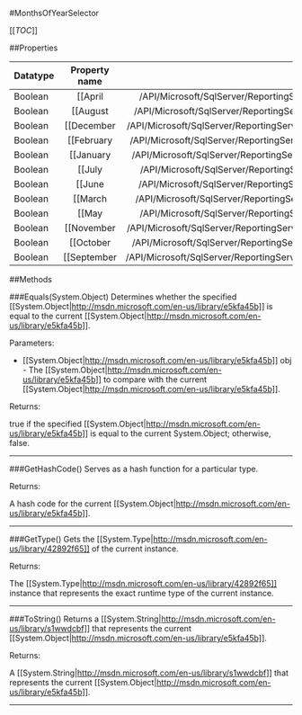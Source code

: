 #MonthsOfYearSelector

[[_TOC_]]

##Properties

|Datatype|Property name|Property description|Default Value|
|:-------|:----------:|:-----------------:|:-----------:|
|Boolean|[[April|/API/Microsoft/SqlServer/ReportingServices2005/CodeSamples/Microsoft_SqlServer_ReportingServices2005_MonthsOfYearSelector_April]]|<remarks />|False|
|Boolean|[[August|/API/Microsoft/SqlServer/ReportingServices2005/CodeSamples/Microsoft_SqlServer_ReportingServices2005_MonthsOfYearSelector_August]]|<remarks />|False|
|Boolean|[[December|/API/Microsoft/SqlServer/ReportingServices2005/CodeSamples/Microsoft_SqlServer_ReportingServices2005_MonthsOfYearSelector_December]]|<remarks />|False|
|Boolean|[[February|/API/Microsoft/SqlServer/ReportingServices2005/CodeSamples/Microsoft_SqlServer_ReportingServices2005_MonthsOfYearSelector_February]]|<remarks />|False|
|Boolean|[[January|/API/Microsoft/SqlServer/ReportingServices2005/CodeSamples/Microsoft_SqlServer_ReportingServices2005_MonthsOfYearSelector_January]]|<remarks />|False|
|Boolean|[[July|/API/Microsoft/SqlServer/ReportingServices2005/CodeSamples/Microsoft_SqlServer_ReportingServices2005_MonthsOfYearSelector_July]]|<remarks />|False|
|Boolean|[[June|/API/Microsoft/SqlServer/ReportingServices2005/CodeSamples/Microsoft_SqlServer_ReportingServices2005_MonthsOfYearSelector_June]]|<remarks />|False|
|Boolean|[[March|/API/Microsoft/SqlServer/ReportingServices2005/CodeSamples/Microsoft_SqlServer_ReportingServices2005_MonthsOfYearSelector_March]]|<remarks />|False|
|Boolean|[[May|/API/Microsoft/SqlServer/ReportingServices2005/CodeSamples/Microsoft_SqlServer_ReportingServices2005_MonthsOfYearSelector_May]]|<remarks />|False|
|Boolean|[[November|/API/Microsoft/SqlServer/ReportingServices2005/CodeSamples/Microsoft_SqlServer_ReportingServices2005_MonthsOfYearSelector_November]]|<remarks />|False|
|Boolean|[[October|/API/Microsoft/SqlServer/ReportingServices2005/CodeSamples/Microsoft_SqlServer_ReportingServices2005_MonthsOfYearSelector_October]]|<remarks />|False|
|Boolean|[[September|/API/Microsoft/SqlServer/ReportingServices2005/CodeSamples/Microsoft_SqlServer_ReportingServices2005_MonthsOfYearSelector_September]]|<remarks />|False|


##Methods

###Equals(System.Object)
Determines whether the specified [[System.Object|http://msdn.microsoft.com/en-us/library/e5kfa45b]] is equal to the current [[System.Object|http://msdn.microsoft.com/en-us/library/e5kfa45b]].

Parameters: 

* [[System.Object|http://msdn.microsoft.com/en-us/library/e5kfa45b]] obj  - The [[System.Object|http://msdn.microsoft.com/en-us/library/e5kfa45b]] to compare with the current [[System.Object|http://msdn.microsoft.com/en-us/library/e5kfa45b]].





Returns:

true if the specified [[System.Object|http://msdn.microsoft.com/en-us/library/e5kfa45b]] is equal to the current System.Object; otherwise, false.


---


###GetHashCode()
 Serves as a hash function for a particular type.  





Returns:

A hash code for the current [[System.Object|http://msdn.microsoft.com/en-us/library/e5kfa45b]].


---


###GetType()
Gets the [[System.Type|http://msdn.microsoft.com/en-us/library/42892f65]] of the current instance.





Returns:

The [[System.Type|http://msdn.microsoft.com/en-us/library/42892f65]] instance that represents the exact runtime type of the current instance.


---


###ToString()
Returns a [[System.String|http://msdn.microsoft.com/en-us/library/s1wwdcbf]] that represents the current [[System.Object|http://msdn.microsoft.com/en-us/library/e5kfa45b]].





Returns:

A [[System.String|http://msdn.microsoft.com/en-us/library/s1wwdcbf]] that represents the current [[System.Object|http://msdn.microsoft.com/en-us/library/e5kfa45b]].


---


